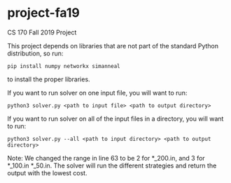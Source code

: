 # project-fa19
CS 170 Fall 2019 Project

This project depends on libraries that are not part of the standard Python distribution, so run:

```
pip install numpy networkx simanneal
```
to install the proper libraries.

If you want to run solver on one input file, you will want to run:

```
python3 solver.py <path to input file> <path to output directory>
```

If you want to run solver on all of the input files in a directory, you will want to run:
```
python3 solver.py --all <path to input directory> <path to output directory>
```

Note: We changed the range in line 63 to be 2 for *_200.in, and 3 for *_100.in *_50.in.
The solver will run the different strategies and return the output with the lowest cost.

